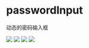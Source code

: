 # passwordInput
动态的密码输入框

![](http://img.blog.csdn.net/20150912191511826)
![](http://img.blog.csdn.net/20150912191448245)
![](http://img.blog.csdn.net/20150912191630682)
![](http://img.blog.csdn.net/20150912191641864)

